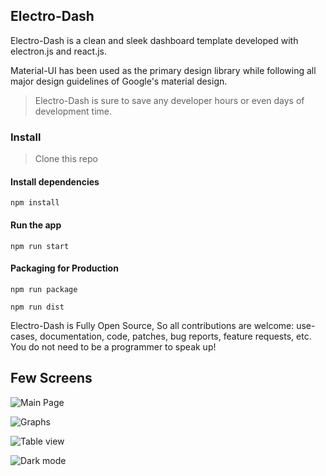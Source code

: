 ## Electro-Dash

Electro-Dash is a clean and sleek dashboard template developed with electron.js and react.js.  

Material-UI has been used as the primary design library while following all major design guidelines of Google's material design.

> Electro-Dash is sure to save any developer hours or even days of development time.


### Install

> Clone this repo

#### Install dependencies

```
npm install
```

#### Run the app

```
npm run start
```

#### Packaging for Production

```
npm run package
```
```
npm run dist
```

Electro-Dash is Fully Open Source, So all contributions are welcome: use-cases, documentation, code, patches, bug reports, feature requests, etc. You do not need to be a programmer to speak up!

## Few Screens

![Main Page](https://i.imgur.com/72uXeOm.png?raw=true)<br/>  

![Graphs](https://i.imgur.com/9Td9DK8.png?raw=true)<br/>  

![Table view](https://i.imgur.com/iDIHQXk.png?raw=true)<br/>  

![Dark mode](https://i.imgur.com/rh3d59U.png?raw=true)<br/>  
